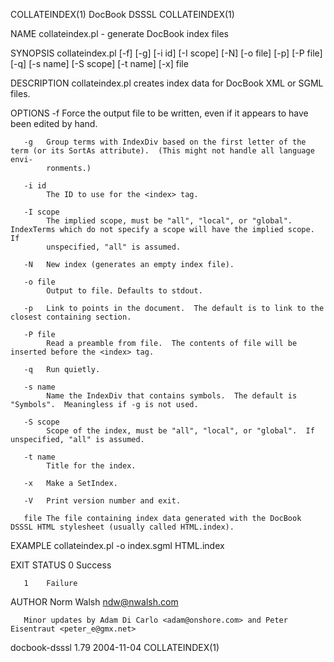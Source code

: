 COLLATEINDEX(1)                                                    DocBook DSSSL                                                   COLLATEINDEX(1)

NAME
       collateindex.pl - generate DocBook index files

SYNOPSIS
       collateindex.pl [-f] [-g] [-i id] [-I scope] [-N]
                       [-o file] [-p] [-P file] [-q] [-s name]
                       [-S scope] [-t name] [-x] file

DESCRIPTION
       collateindex.pl creates index data for DocBook XML or SGML files.

OPTIONS
       -f   Force the output file to be written, even if it appears to have been edited by hand.

       -g   Group terms with IndexDiv based on the first letter of the term (or its SortAs attribute).  (This might not handle all language envi‐
            ronments.)

       -i id
            The ID to use for the <index> tag.

       -I scope
            The implied scope, must be "all", "local", or "global".  IndexTerms which do not specify a scope will have the implied scope.  If
            unspecified, "all" is assumed.

       -N   New index (generates an empty index file).

       -o file
            Output to file. Defaults to stdout.

       -p   Link to points in the document.  The default is to link to the closest containing section.

       -P file
            Read a preamble from file.  The contents of file will be inserted before the <index> tag.

       -q   Run quietly.

       -s name
            Name the IndexDiv that contains symbols.  The default is "Symbols".  Meaningless if -g is not used.

       -S scope
            Scope of the index, must be "all", "local", or "global".  If unspecified, "all" is assumed.

       -t name
            Title for the index.

       -x   Make a SetIndex.

       -V   Print version number and exit.

       file The file containing index data generated with the DocBook DSSSL HTML stylesheet (usually called HTML.index).

EXAMPLE
       collateindex.pl -o index.sgml HTML.index

EXIT STATUS
       0    Success

       1    Failure

AUTHOR
       Norm Walsh <ndw@nwalsh.com>

       Minor updates by Adam Di Carlo <adam@onshore.com> and Peter Eisentraut <peter_e@gmx.net>

docbook-dsssl 1.79                                                  2004-11-04                                                     COLLATEINDEX(1)
